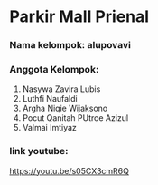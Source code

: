 # Parkir Mall Prienal
### Nama kelompok: alupovavi

### Anggota Kelompok:
1. Nasywa Zavira Lubis
2. Luthfi Naufaldi
3. Argha Niqie Wijaksono
4. Pocut Qanitah PUtroe Azizul
5. Valmai Imtiyaz

### link youtube: 
https://youtu.be/s05CX3cmR6Q
